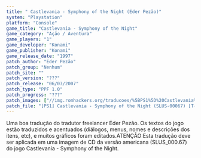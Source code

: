```yaml
---
title: " Castlevania - Symphony of the Night (Eder Pezão)"
system: "Playstation"
platform: "Console"
game_title: "Castlevania - Symphony of the Night"
game_category: "Ação / Aventura"
game_players: "1"
game_developer: "Konami"
game_publisher: "Konami"
game_release_date: "1997"
patch_author: "Eder Pezão"
patch_group: "Nenhum"
patch_site: ""
patch_version: "???"
patch_release: "06/03/2007"
patch_type: "PPF 1.0"
patch_progress: "???"
patch_images: ["//img.romhackers.org/traducoes/%5BPS1%5D%20Castlevania%20-%20Symphony%20of%20the%20Night%20-%20Eder%20Pez%C3%A3o%20-%201.jpg","//img.romhackers.org/traducoes/%5BPS1%5D%20Castlevania%20-%20Symphony%20of%20the%20Night%20-%20Eder%20Pez%C3%A3o%20-%202.jpg","//img.romhackers.org/traducoes/%5BPS1%5D%20Castlevania%20-%20Symphony%20of%20the%20Night%20-%20Eder%20Pez%C3%A3o%20-%203.jpg"]
patch_file: "[PS1] Castlevania - Symphony of the Night (SLUS-00067) [T-BR] [T-Eder Pezão G-Nenhum] [A-2007].zip"
---
```

Uma boa tradução do tradutor freelancer Eder Pezão. Os textos do jogo estão traduzidos e acentuados (diálogos, menus, nomes e descrições dos itens, etc), e muitos gráficos foram editados.ATENÇÃO:Esta tradução deve ser aplicada em uma imagem de CD da versão americana (SLUS_000.67) do jogo Castlevania - Symphony of the Night.